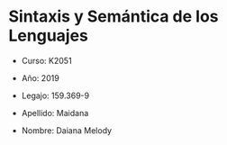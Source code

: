 # Sintaxis y Semántica de los Lenguajes

* Curso: K2051

* Año: 2019

* Legajo: 159.369-9

* Apellido: Maidana

* Nombre: Daiana Melody
